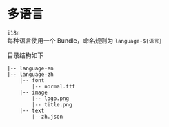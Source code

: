 # 多语言

`i18n`  
每种语言使用一个 Bundle，命名规则为 `language-${语言}`

目录结构如下

```
|-- language-en 
|-- language-zh 
    |-- font
        |-- normal.ttf
    |-- image
        |-- logo.png
        |-- title.png
    |-- text
        |--zh.json  
```